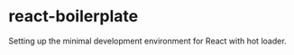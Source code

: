 react-boilerplate
=================

Setting up the minimal development environment for React with hot loader.
  